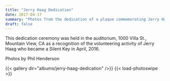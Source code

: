 ```yaml
---
title: "Jerry Haag Dedication"
date: 2017-04-17
summary: "Photos from the dedication of a plaque commemorating Jerry Hagg's vounteer contributions to the community."
draft: false
---
```

This dedication ceremony was held in the auditorium, 1000 Villa St., Mountain View, CA as a recognition of the volunteering activity of Jerry Haag who became a Silent Key in April, 2016.

Photos by Phil Henderson

{{< gallery dir="albums/jerry-haag-dedication" />}} {{< load-photoswipe >}}
